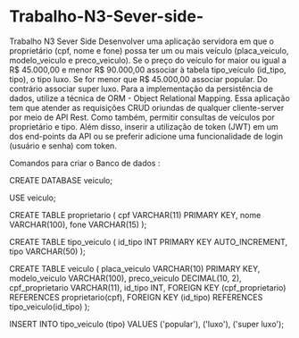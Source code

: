 # Trabalho-N3-Sever-side-
Trabalho N3 Sever Side
Desenvolver uma aplicação servidora em que o proprietário (cpf, nome e fone) possa ter um ou mais veículo (placa_veiculo, modelo_veiculo e preco_veiculo). Se o preço do veículo for maior ou igual a R$ 45.000,00 e menor R$ 90.000,00 associar à tabela tipo_veículo (id_tipo, tipo), o tipo luxo. Se for menor que R$ 45.000,00 associar popular. Do contrário associar super luxo. Para a implementação da persistência de dados, utilize a técnica de ORM - Object Relational Mapping. Essa aplicação tem que atender as requisições CRUD oriundas de qualquer cliente-server por meio de API Rest. Como também, permitir consultas de veículos por proprietário e tipo. Além disso, inserir a utilização de token (JWT) em um dos end-points da API ou se preferir adicione uma funcionalidade de login (usuário e senha) com token. 


Comandos para criar  o Banco de dados :


CREATE DATABASE veiculo;

USE veiculo;

CREATE TABLE proprietario (
    cpf VARCHAR(11) PRIMARY KEY,
    nome VARCHAR(100),
    fone VARCHAR(15)
);

CREATE TABLE tipo_veiculo (
    id_tipo INT PRIMARY KEY AUTO_INCREMENT,
    tipo VARCHAR(50)
);

CREATE TABLE veiculo (
    placa_veiculo VARCHAR(10) PRIMARY KEY,
    modelo_veiculo VARCHAR(100),
    preco_veiculo DECIMAL(10, 2),
    cpf_proprietario VARCHAR(11),
    id_tipo INT,
    FOREIGN KEY (cpf_proprietario) REFERENCES proprietario(cpf),
    FOREIGN KEY (id_tipo) REFERENCES tipo_veiculo(id_tipo)
);

INSERT INTO tipo_veiculo (tipo) VALUES ('popular'), ('luxo'), ('super luxo');
